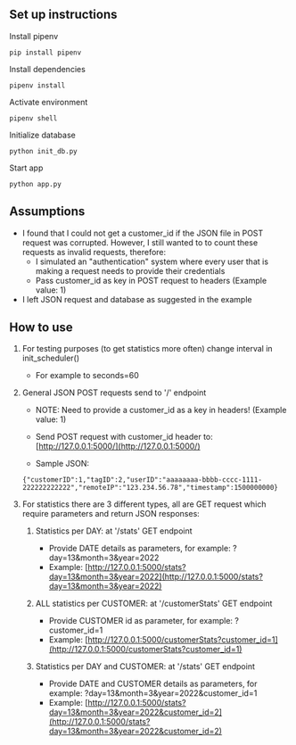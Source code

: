 ## Set up instructions

Install pipenv
```
pip install pipenv
```

Install dependencies
```
pipenv install
```
Activate environment
```
pipenv shell
```

Initialize database
```
python init_db.py
```

Start app
```
python app.py
```

## Assumptions

- I found that I could not get a customer_id if the JSON file in POST request was corrupted. However, I still wanted to to count these requests as invalid requests, therefore: 
    - I simulated an "authentication" system where every user that is making a request needs to provide their credentials
    - Pass customer_id as key in POST request to headers (Example value: 1)
- I left JSON request and database as suggested in the example

## How to use

1. For testing purposes (to get statistics more often) change interval in init_scheduler() 
    - For example to seconds=60

2. General JSON POST requests send to '/' endpoint 

    - NOTE: Need to provide a customer_id as a key in headers! (Example value: 1)

    - Send POST request with customer_id header to: [http://127.0.0.1:5000/](http://127.0.0.1:5000/)

    - Sample JSON: 
    ```
    {"customerID":1,"tagID":2,"userID":"aaaaaaaa-bbbb-cccc-1111-222222222222","remoteIP":"123.234.56.78","timestamp":1500000000}
    ```

3. For statistics there are 3 different types, all are GET request which require parameters and return JSON responses:

    1. Statistics per DAY: at '/stats' GET endpoint
        - Provide DATE details as parameters, for example: ?day=13&month=3&year=2022
        - Example: [http://127.0.0.1:5000/stats?day=13&month=3&year=2022](http://127.0.0.1:5000/stats?day=13&month=3&year=2022)
    
    2. ALL statistics per CUSTOMER: at '/customerStats' GET endpoint
        - Provide CUSTOMER id as parameter, for example: ?customer_id=1
        - Example: [http://127.0.0.1:5000/customerStats?customer_id=1](http://127.0.0.1:5000/customerStats?customer_id=1)
    
    3. Statistics per DAY and CUSTOMER: at '/stats' GET endpoint
        - Provide DATE and CUSTOMER details as parameters, for example: ?day=13&month=3&year=2022&customer_id=1
        - Example: [http://127.0.0.1:5000/stats?day=13&month=3&year=2022&customer_id=2](http://127.0.0.1:5000/stats?day=13&month=3&year=2022&customer_id=2)




